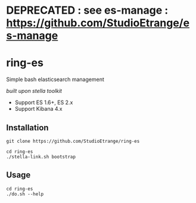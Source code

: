 # DEPRECATED : see es-manage : https://github.com/StudioEtrange/es-manage

# ring-es
Simple bash elasticsearch management

_built upon stella toolkit_


* Support ES 1.6+, ES 2.x
* Support Kibana 4.x

## Installation

	git clone https://github.com/StudioEtrange/ring-es

	cd ring-es
	./stella-link.sh bootstrap

## Usage

	cd ring-es
	./do.sh --help

